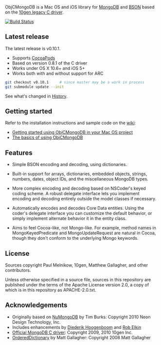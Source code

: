 ObjCMongoDB is a Mac OS and iOS library for [MongoDB][] and [BSON][] based on
the [10gen legacy C driver][mongo-c-driver].

[![Build Status](https://travis-ci.org/paulmelnikow/ObjCMongoDB.png)](https://travis-ci.org/paulmelnikow/ObjCMongoDB)

## Latest release

The latest release is v0.10.1.

 -   Supports [CocoaPods][]
 -   Based on version 0.8.1 of the C driver
 -   Works under OS X 10.6+ and iOS 5+
 -   Works both with and without support for ARC
 
```sh
git checkout v0.10.1     # since master may be a work in process
git submodule update --init
```

See what's changed in [History][].

## Getting started

Refer to the installation instructions and sample code on the [wiki][]:

 -   [Getting started using ObjCMongoDB in your Mac OS project][GettingStarted]
 -   [The basics of using ObjCMongoDB][TheBasics]

## Features

 -   Simple BSON encoding and decoding, using dictionaries.

 -   Built-in support for arrays, dictionaries, embedded objects, strings,
     numbers, dates, object IDs, and the miscellaneous MongoDB types.

 -   More complex encoding and decoding based on NSCoder's keyed coding
     scheme. A robust delegate interface lets you implement encoding and
     decoding entirely outside the model classes if necessary.
   
 -   Automatically encodes and decodes Core Data entities. Using the coder's
     delegate interface you can customize the default behavior, or simply
     implement alternate behavior it in the entity class.

 -   Aims to feel Cocoa-like, not Mongo-like. For example, method names in
     MongoKeyedPredicate and MongoUpdateRequest are natural in Cocoa, though
     they don't conform to the underlying Mongo keywords.

## License

Sources copyright Paul Melnikow, 10gen, Matthew Gallagher, and other
contributors.

Unless otherwise specified in a source file, sources in this repository are
published under the terms of the Apache License version 2.0, a copy of which is
in this repository as APACHE-2.0.txt.

## Acknowledgements

 -  Originally based on [NuMongoDB][] by Tim Burks: Copyright 2010 Neon Design Technology, Inc.
 -  Includes enhancements by [Diederik Hoogenboom][] and [Rob Elkin][]
 -  [Official MongoDB C driver][mongo-c-driver]: Copyright 2009, 2010 10gen Inc.
 -  [OrderedDictionary][] by Matt Gallagher: Copyright 2008 Matt Gallagher

[BSON]: http://bsonspec.org/
[MongoDB]: http://www.mongodb.org/
[mongo-c-driver]: https://github.com/mongodb/mongo-c-driver-legacy
[History]: HISTORY.md
[Wiki]: https://github.com/paulmelnikow/ObjCMongoDB/wiki
[GettingStarted]: https://github.com/paulmelnikow/ObjCMongoDB/wiki/GettingStarted
[TheBasics]: https://github.com/paulmelnikow/ObjCMongoDB/wiki/TheBasics
[NuMongoDB]: https://github.com/timburks/NuMongoDB
[Diederik Hoogenboom]: https://github.com/dhoogenb/NuMongoDB
[Rob Elkin]: https://github.com/robelkin/NuMongoDB
[OrderedDictionary]: http://cocoawithlove.com/2008/12/ordereddictionary-subclassing-cocoa.html
[CocoaPods]: http://cocoapods.org/
